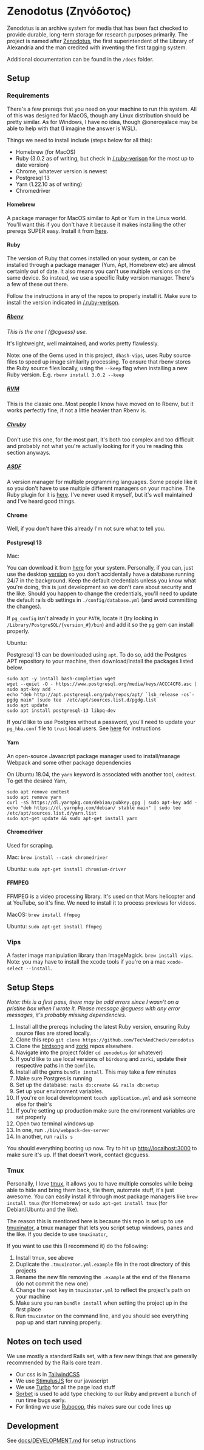 # Zenodotus (Ζηνόδοτος)

Zenodotus is an archive system for media that has been fact checked to provide durable, long-term storage for research purposes primarily. The project is named after [Zenodotus](https://en.wikipedia.org/wiki/Zenodotus), the first superintendent of the Library of Alexandria and the man credited with inventing the first tagging system.

Additional documentation can be found in the `/docs` folder.

## Setup

### Requirements

There's a few prereqs that you need on your machine to run this system. All of this was designed for MacOS, though any Linux distribution should be pretty similar. As for Windows, I have no idea, though @oneroyalace may be able to help with that (I imagine the answer is WSL).

Things we need to install include (steps below for all this):

- Homebrew (for MacOS)
- Ruby (3.0.2 as of writing, but check in [/.ruby-verison](.ruby-version) for the most up to date version)
- Chrome, whatever version is newest
- Postgresql 13
- Yarn (1.22.10 as of writing)
- Chromedriver

#### Homebrew

A package manager for MacOS similar to Apt or Yum in the Linux world. You'll want this if you don't have it because it makes installing the other prereqs SUPER easy. Install it from [here](https://brew.sh).

#### Ruby

The version of Ruby that comes installed on your system, or can be installed through a package manager (Yum, Apt, Homebrew etc) are almost certainly out of date. It also means you can't use multiple versions on the same device. So instead, we use a specific Ruby version manager. There's a few of these out there.

Follow the instructions in any of the repos to properly install it. Make sure to install the version indicated in [/.ruby-verison](.ruby-version).

##### [Rbenv](https://github.com/rbenv/rbenv)

*This is the one I (@cguess) use.*

It's lightweight, well maintained, and works pretty flawlessly.

Note: one of the Gems used in this project, `dhash-vips`, uses Ruby source files to speed up image similarity processing. To ensure that rbenv stores the Ruby source files locally, using the `--keep` flag when installing a new Ruby version. E.g. `rbenv install 3.0.2 --keep`

##### [RVM](https://rvm.io)

This is the classic one. Most people I know have moved on to Rbenv, but it works perfectly fine, if not a little heavier than Rbenv is.

##### [Chruby](https://github.com/postmodern/chruby)

Don't use this one, for the most part, it's both too complex and too difficult and probably not what you're actually looking for if you're reading this section anyways.

##### [ASDF](https://github.com/asdf-vm/asdf)

A version manager for multiple programming languages. Some people like it so you don't have to use multiple different managers on your machine. The Ruby plugin for it is [here](https://github.com/asdf-vm/asdf-ruby). I've never used it myself, but it's well maintained and I've heard good things.

#### Chrome

Well, if you don't have this already I'm not sure what to tell you.

#### Postgresql 13

Mac:

You can download it from [here](https://www.postgresql.org/download/) for your system. Personally, if you can, just use the desktop [version](https://postgresapp.com/) so you don't accidentally have a database running 24/7 in the background. Keep the default credentials unless you know what you're doing, this is just development so we don't care about security and the like. Should you happen to change the credentials, you'll need to update the default rails db settings in `./config/database.yml` (and avoid committing the changes).

If `pg_config` isn't already in your `PATH`, locate it (try looking in `/Library/PostgreSQL/{version_#}/bin`) and add it so the `pg` gem can install properly.

Ubuntu:

Postgresql 13 can be downloaded using `apt`. To do so, add the Postgres APT repository to your machine, then download/install the packages listed below.
```shell
sudo apt -y install bash-completion wget
wget --quiet -O - https://www.postgresql.org/media/keys/ACCC4CF8.asc | sudo apt-key add -
echo "deb http://apt.postgresql.org/pub/repos/apt/ `lsb_release -cs`-pgdg main" |sudo tee  /etc/apt/sources.list.d/pgdg.list
sudo apt update
sudo apt install postgresql-13 libpq-dev
```

If you'd like to use Postgres without a password, you'll need to update your `pg_hba.conf` file to `trust` local users. See [here](https://dba.stackexchange.com/questions/83164/postgresql-remove-password-requirement-for-user-postgres) for instructions

#### Yarn

An open-source Javascript package manager used to install/manage Webpack and some other package dependencies

On Ubuntu 18.04, the `yarn` keyword is associated with another tool, `cmdtest`. To get the desired Yarn,
```shell
sudo apt remove cmdtest
sudo apt remove yarn
curl -sS https://dl.yarnpkg.com/debian/pubkey.gpg | sudo apt-key add -
echo "deb https://dl.yarnpkg.com/debian/ stable main" | sudo tee /etc/apt/sources.list.d/yarn.list
sudo apt-get update && sudo apt-get install yarn
```

#### Chromedriver

Used for scraping.

Mac: `brew install --cask chromedriver`

Ubuntu: `sudo apt-get install chromium-driver`

#### FFMPEG

FFMPEG is a video processing library. It's used on that Mars helicopter and at YouTube, so it's fine.
We need to install it to process previews for videos.

MacOS: `brew install ffmpeg`

Ubuntu: `sudo apt-get install ffmpeg`

### Vips

A faster image manipulation library than ImageMagick. `brew install vips`. Note: you may have to install the xcode tools if you're on a mac `xcode-select --install`.

## Setup Steps

*Note: this is a first pass, there may be odd errors since I wasn't on a pristine box when I wrote it. Please message @cguess with any error messages, it's probably missing dependencies.*

1. Install all the prereqs including the latest Ruby version, ensuring Ruby source files are stored locally.
1. Clone this repo `git clone https://github.com/TechAndCheck/zenodotus`
1. Clone the [birdsong](https://github.com/cguess/birdsong) and [zorki](https://github.com/cguess/zorki) repos elsewhere.
1. Navigate into the project folder `cd zenodotus` (or whatever)
1. If you'd like to use local versions of `birdsong` and `zorki`, update their respective paths in the `Gemfile`.
1. Install all the gems `bundle install`. This may take a few minutes
1. Make sure Postgres is running
1. Set up the database: `rails db:create && rails db:setup`
1. Set up your environment variables.
  1. If you're on local development `touch application.yml` and ask someone else for their's
  1. If you're setting up production make sure the environment variables are set properly
1. Open two terminal windows up
1. In one, run `./bin/webpack-dev-server`
1. In another, run `rails s`

You should everything booting up now. Try to hit up [http://localhost:3000](http://localhost:3000) to make sure it's up. If that doesn't work, contact @cguess.

### Tmux

Personally, I love [tmux](https://github.com/tmux/tmux), it allows you to have multiple consoles while being able to hide and bring them back, tile them, automate stuff, it's just awesome. You can easily install it through most package managers like `brew install tmux` (for Homebrew) or `sudo apt-get install tmux` (for Debian/Ubuntu and the like).

The reason this is mentioned here is because this repo is set up to use [tmuxinator](https://github.com/tmuxinator/tmuxinator), a tmux manager that lets you script setup windows, panes and the like. If you decide to use `tmuxinator`,

If you want to use this (I recommend it) do the following:
1. Install tmux, see above
1. Duplicate the `.tmuxinator.yml.example` file in the root directory of this projects
1. Rename the new file removing the `.example` at the end of the filename (do not commit the new one)
1. Change the `root` key in `tmuxinator.yml` to reflect the project's path on your machine
1. Make sure you ran `bundle install` when setting the project up in the first place
1. Run `tmuxinator` on the command line, and you should see everything pop up and start running properly.

## Notes on tech used

We use mostly a standard Rails set, with a few new things that are generally recommended by the Rails core team.

- Our css is in [TailwindCSS](https://tailwindcss.com)
- We use [StimulusJS](https://stimulus.hotwired.dev) for our javascript
- We use [Turbo](https://turbo.hotwired.dev) for all the page load stuff
- [Sorbet](https://sorbet.org) is used to add type checking to our Ruby and prevent a bunch of run time bugs early.
- For linting we use [Rubocop](https://rubocop.org), this makes sure our code lines up

## Development

See [docs/DEVELOPMENT.md](docs/DEVELOPMENT.md) for setup instructions
